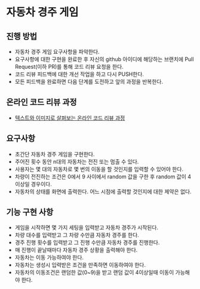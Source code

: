 # 자동차 경주 게임
## 진행 방법
* 자동차 경주 게임 요구사항을 파악한다.
* 요구사항에 대한 구현을 완료한 후 자신의 github 아이디에 해당하는 브랜치에 Pull Request(이하 PR)를 통해 코드 리뷰 요청을 한다.
* 코드 리뷰 피드백에 대한 개선 작업을 하고 다시 PUSH한다.
* 모든 피드백을 완료하면 다음 단계를 도전하고 앞의 과정을 반복한다.

## 온라인 코드 리뷰 과정
* [텍스트와 이미지로 살펴보는 온라인 코드 리뷰 과정](https://github.com/next-step/nextstep-docs/tree/master/codereview)

## 요구사항
- 초간단 자동차 경주 게임을 구현한다.
- 주어진 횟수 동안 n대의 자동차는 전진 또는 멈출 수 있다.
- 사용자는 몇 대의 자동차로 몇 번의 이동을 할 것인지를 입력할 수 있어야 한다. 
- 차량이 전진하는 조건은 0에서 9 사이에서 random 값을 구한 후 random 값이 4이상일 경우이다.
- 자동차의 상태를 화면에 출력한다. 어느 시점에 출력할 것인지에 대한 제약은 없다.

## 기능 구현 사항
- 게임을 시작하면 몇 가지 세팅을 입력받고 자동차 경주가 시작된다.
- 차량 대수를 입력받고 그 차량 수만큼 자동차 경주를 한다.
- 경주 진행 횟수를 입력받고 그 진행 수만큼 자동차 경주를 진행한다.
- 매 진행이 끝날때마다 자동차 경주 상황을 출력해야 한다.
- 자동차는 이동 가능하여야 한다.
- 자동차는 생성시 입력받은 조건을 만족하면 이동하여야 한다.
- 자동차의 이동조건은 랜덤한 값(0~9)을 받고 랜덤 값이 4이상일때 이동이 가능해야 한다.
